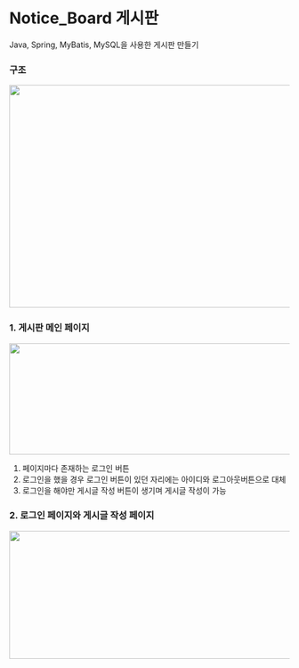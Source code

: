# Notice_Board 게시판
Java, Spring, MyBatis, MySQL을 사용한 게시판 만들기

### 구조
<img src="https://user-images.githubusercontent.com/87750521/127037608-0777c6d0-e5f4-4b8e-8d96-53428783e32c.png" width="600" height="400">

### 1. 게시판 메인 페이지
<img src="https://user-images.githubusercontent.com/87750521/127040581-589aae4b-6a4a-489b-91bd-b274136408bb.png" width="600" height="200">

1) 페이지마다 존재하는 로그인 버튼
2) 로그인을 했을 경우 로그인 버튼이 있던 자리에는 아이디와 로그아웃버튼으로 대체
3) 로그인을 해야만 게시글 작성 버튼이 생기며 게시글 작성이 가능


### 2. 로그인 페이지와 게시글 작성 페이지

<img src="https://user-images.githubusercontent.com/87750521/127040137-ab5a7f7d-cf4f-4bac-b0fa-285a549ce43d.png" width="600" height="230">
